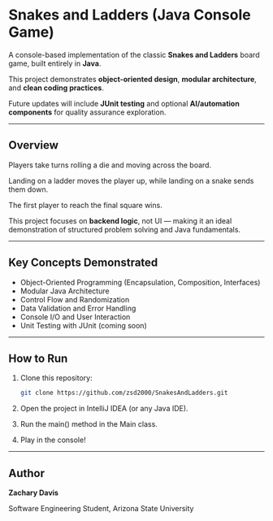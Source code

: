# Snakes and Ladders (Java Console Game)

A console-based implementation of the classic **Snakes and Ladders** board game, built entirely in **Java**.  

This project demonstrates **object-oriented design**, **modular architecture**, and **clean coding practices**.  

Future updates will include **JUnit testing** and optional **AI/automation components** for quality assurance exploration.

---

## Overview
Players take turns rolling a die and moving across the board.  

Landing on a ladder moves the player up, while landing on a snake sends them down.  

The first player to reach the final square wins.

This project focuses on **backend logic**, not UI — making it an ideal demonstration of structured problem solving and Java fundamentals.

---

## Key Concepts Demonstrated
- Object-Oriented Programming (Encapsulation, Composition, Interfaces)
- Modular Java Architecture
- Control Flow and Randomization
- Data Validation and Error Handling
- Console I/O and User Interaction
- Unit Testing with JUnit (coming soon)

---

## How to Run
1. Clone this repository:
   ```bash
   git clone https://github.com/zsd2000/SnakesAndLadders.git
2. Open the project in IntelliJ IDEA (or any Java IDE).

3. Run the main() method in the Main class.

4. Play in the console!

---

## Author
**Zachary Davis**

Software Engineering Student, Arizona State University